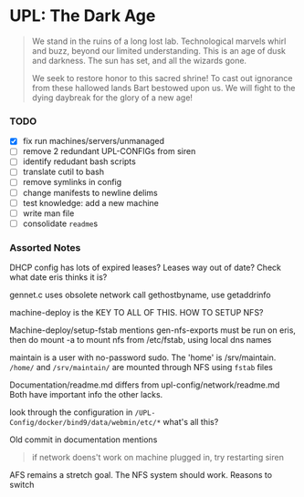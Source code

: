 # UPL: The Dark Age

> We stand in the ruins of a long lost lab. Technological
> marvels whirl and buzz, beyond our limited understanding.
> This is an age of dusk and darkness. The sun has set, and all the wizards gone.
>
> We seek to restore honor to this sacred shrine! To cast out ignorance from
> these hallowed lands Bart bestowed upon us.
> We will fight to the dying daybreak for the glory of a new age!


### TODO

- [x] fix run machines/servers/unmanaged
- [ ] remove 2 redundant UPL-CONFIGs from siren
- [ ] identify redudant bash scripts
- [ ] translate cutil to bash
- [ ] remove symlinks in config
- [ ] change manifests to newline delims
- [ ] test knowledge: add a new machine
- [ ] write man file
- [ ] consolidate `readme`s

### Assorted Notes

DHCP config has lots of expired leases?
Leases way out of date? Check what date eris thinks it is?

gennet.c uses obsolete network call gethostbyname, use getaddrinfo

machine-deploy is the KEY TO ALL OF THIS.
HOW TO SETUP NFS?

Machine-deploy/setup-fstab mentions
gen-nfs-exports must be run on eris, then do mount -a to mount nfs
from /etc/fstab, using local dns names

maintain is a user with no-password sudo. The 'home' is /srv/maintain.
`/home/` and `/srv/maintain/` are mounted through NFS using `fstab` files

Documentation/readme.md differs from upl-config/network/readme.md
Both have important info the other lacks.

look through the configuration in
`/UPL-Config/docker/bind9/data/webmin/etc/*`
what's all this?

Old commit in documentation mentions

> if network doens't work on machine plugged in,
> try restarting siren

AFS remains a stretch goal. The NFS system should work. Reasons to switch
